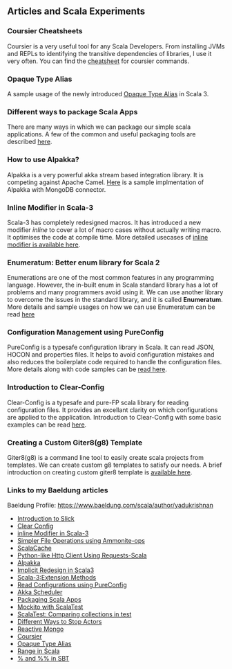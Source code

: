 ## Articles and Scala Experiments

### Coursier Cheatsheets

Coursier is a very useful tool for any Scala Developers. From installing JVMs and REPLs to identifying the transitive dependencies of libraries, I use it very often.
You can find the [cheatsheet](https://github.com/yadavan88/coursier-cheatsheets) for coursier commands. 

### Opaque Type Alias

A sample usage of the newly introduced [Opaque Type Alias](https://github.com/yadavan88/opaque-type-sample) in Scala 3.

### Different ways to package Scala Apps

There are many ways in which we can package our simple scala applications. A few of the common and useful packaging tools are described [here](https://github.com/yadavan88/scala-app-packaging-methods).

### How to use Alpakka?

Alpakka is a very powerful akka stream based integration library. It is competing against Apache Camel. [Here](https://github.com/yadavan88/alpakka-mongo-sample) is a sample implmentation of Alpakka with MongoDB connector. 

### Inline Modifier in Scala-3

Scala-3 has completely redesigned macros. It has introduced a new modifier _inline_ to cover a lot of macro cases without actually writing macro. It optimises the code at compile time. More detailed usecases of [inline modifier is available here](https://www.baeldung.com/scala/inline-modifier).

### Enumeratum: Better enum library for Scala 2

Enumerations are one of the most common features in any programming language. However, the in-built enum in Scala standard library has a lot of problems and many programmers avoid using it. We can use another library to overcome the issues in the standard library, and it is called **Enumeratum**. More details and sample usages on how we can use Enumeratum can be read [here](https://github.com/yadavan88/enumeratum-blog)

### Configuration Management using PureConfig
PureConfig is a typesafe configuration library in Scala. It can read JSON, HOCON and properties files. It helps to avoid configuration mistakes and also reduces the boilerplate code required to handle the configuration files.
More details along with code samples can be [read here](https://yadukrishnan.hashnode.dev/loading-configs-in-scala-using-pureconfig).

### Introduction to Clear-Config
Clear-Config is a typesafe and pure-FP scala library for reading configuration files. It provides an excellant clarity on which configurations are applied to the application. Introduction to Clear-Config with some basic examples can be read [here](https://yadukrishnan.hashnode.dev/clear-config-in-scala).

### Creating a Custom Giter8(g8) Template
Giter8(g8) is a command line tool to easily create scala projects from templates. We can create custom g8 templates to satisfy our needs. A brief introduction on creating custom giter8 template is [available here](https://github.com/yadavan88/giter8-demo.g8).

### Links to my Baeldung articles 

Baeldung Profile: https://www.baeldung.com/scala/author/yadukrishnan

- [Introduction to Slick](https://www.baeldung.com/scala/slick-intro)
- [Clear Config](https://www.baeldung.com/scala/clearconfig)
- [inline Modifier in Scala-3](https://www.baeldung.com/scala/inline-modifier)
- [Simpler File Operations using Ammonite-ops](https://www.baeldung.com/scala/ammonite-ops-files)
- [ScalaCache](https://www.baeldung.com/scala/scalacache)
- [Python-like Http Client Using Requests-Scala](https://www.baeldung.com/scala/rest-with-requests-scala)
- [Alpakka](https://www.baeldung.com/scala/alpakka-intro)
- [Implicit Redesign in Scala3](https://www.baeldung.com/scala/scala-3-implicit-redesign)
- [Scala-3:Extension Methods](https://www.baeldung.com/scala/extension-methods)
- [Read Configurations using PureConfig](https://www.baeldung.com/scala/pureconfig-load-config-files)
- [Akka Scheduler](https://www.baeldung.com/scala/akka-scheduler)
- [Packaging Scala Apps](https://www.baeldung.com/scala/package-app)
- [Mockito with ScalaTest](https://www.baeldung.com/scala/scalatest-mockito)
- [ScalaTest: Comparing collections in test](https://www.baeldung.com/scala/scalatest-compare-collections)
- [Different Ways to Stop Actors](https://www.baeldung.com/scala/stop-akka-actors)
- [Reactive Mongo](https://www.baeldung.com/scala/mongo-reactive-intro)
- [Coursier](https://www.baeldung.com/scala/coursier-env-setup)
- [Opaque Type Alias](https://www.baeldung.com/scala/opaque-type-alias)
- [Range in Scala](https://www.baeldung.com/scala/range)
- [% and %% in SBT](https://www.baeldung.com/scala/percent-symbols-build-sbt)
